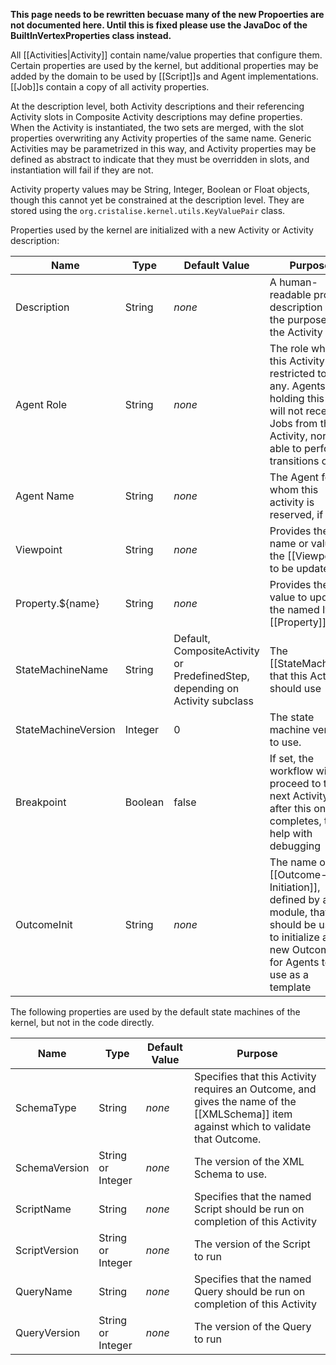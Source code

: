 **This page needs to be rewritten becuase many of the new Propoerties are not documented here. Until this is fixed please use the JavaDoc of the BuiltInVertexProperties class instead.**

All [[Activities|Activity]] contain name/value properties that configure them. Certain properties are used by the kernel, but additional properties may be added by the domain to be used by [[Script]]s and Agent implementations. [[Job]]s contain a copy of all activity properties.

At the description level, both Activity descriptions and their referencing Activity slots in Composite Activity descriptions may define properties. When the Activity is instantiated, the two sets are merged, with the slot properties overwriting any Activity properties of the same name. Generic Activities may be parametrized in this way, and Activity properties may be defined as abstract to indicate that they must be overridden in slots, and instantiation will fail if they are not.

Activity property values may be String, Integer, Boolean or Float objects, though this cannot yet be constrained at the description level. They are stored using the `org.cristalise.kernel.utils.KeyValuePair` class.

Properties used by the kernel are initialized with a new Activity or Activity description:

| Name | Type | Default Value | Purpose |
|------|------|---------------|---------|
| Description | String | *none* | A human-readable prose description of the purpose of the Activity |
| Agent Role | String | *none* | The role which this Activity is restricted to, if any. Agents not holding this role will not receive Jobs from this Activity, nor be able to perform transitions on it |
| Agent Name | String | *none* | The Agent for whom this activity is reserved, if any |
| Viewpoint | String | *none* | Provides the name or value of the [[Viewpoint]] to be updated |
| Property.${name} | String | *none* | Provides the value to update the named Item [[Property]]  |
| StateMachineName | String | Default, CompositeActivity or PredefinedStep, depending on Activity subclass | The [[StateMachine]] that this Activity should use |
| StateMachineVersion | Integer | 0 | The state machine version to use. |
| Breakpoint | Boolean | false | If set, the workflow will not proceed to the next Activity after this one completes, to help with debugging |
| OutcomeInit | String | *none* | The name of the [[Outcome-Initiation]], defined by a module, that should be used to initialize a new Outcome for Agents to use as a template |

The following properties are used by the default state machines of the kernel, but not in the code directly.

| Name | Type | Default Value | Purpose |
|------|------|---------------|---------|
| SchemaType | String | *none* | Specifies that this Activity requires an Outcome, and gives the name of the [[XMLSchema]] item against which to validate that Outcome. |
| SchemaVersion | String or Integer | *none* | The version of the XML Schema to use. |
| ScriptName | String | *none* | Specifies that the named Script should be run on completion of this Activity |
| ScriptVersion | String or Integer | *none* | The version of the Script to run |
| QueryName | String | *none* | Specifies that the named Query should be run on completion of this Activity |
| QueryVersion | String or Integer | *none* | The version of the Query to run |
 
